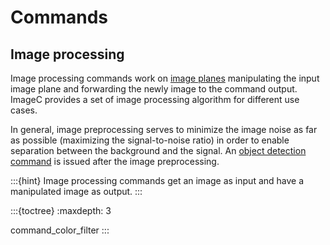 # Commands

## Image processing

Image processing commands work on [image planes](image-planes) manipulating the input image plane and forwarding the newly image to the command output.
ImageC provides a set of image processing algorithm for different use cases.

In general, image preprocessing serves to minimize the image noise as far as possible (maximizing the signal-to-noise ratio) in order to enable separation between the background and the signal.
An [object detection command](commands-object-detection) is issued after the image preprocessing.

:::{hint}
Image processing commands get an image as input and have a manipulated image as output.
:::

:::{toctree}
:maxdepth: 3

command_color_filter
:::